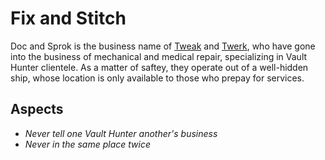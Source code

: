 # Fix and Stitch

Doc and Sprok is the business name of [Tweak](../Characters/Tweak.md) and [Twerk](../Characters/Twerk.md), who have gone into the business of mechanical and medical repair, specializing in Vault Hunter clientele. As a matter of saftey, they operate out of a well-hidden ship, whose location is only available to those who prepay for services.

## Aspects
* *Never tell one Vault Hunter another's business*
* *Never in the same place twice*